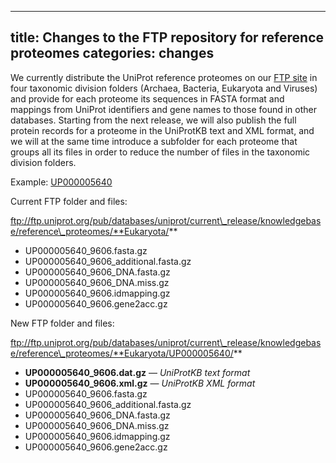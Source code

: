 
---
title: Changes to the FTP repository for reference proteomes
categories: changes
---

We currently distribute the UniProt reference proteomes on our [FTP site](ftp://ftp.uniprot.org/pub/databases/uniprot/current%5Frelease/knowledgebase/reference%5Fproteomes/) in four taxonomic division folders (Archaea, Bacteria, Eukaryota and Viruses) and provide for each proteome its sequences in FASTA format and mappings from UniProt identifiers and gene names to those found in other databases. Starting from the next release, we will also publish the full protein records for a proteome in the UniProtKB text and XML format, and we will at the same time introduce a subfolder for each proteome that groups all its files in order to reduce the number of files in the taxonomic division folders.

Example: [UP000005640](https://www.uniprot.org/proteomes/UP000005640)

Current FTP folder and files:

ftp://ftp.uniprot.org/pub/databases/uniprot/current\_release/knowledgebase/reference\_proteomes/**Eukaryota/**

*   UP000005640\_9606.fasta.gz
*   UP000005640\_9606\_additional.fasta.gz
*   UP000005640\_9606\_DNA.fasta.gz
*   UP000005640\_9606\_DNA.miss.gz
*   UP000005640\_9606.idmapping.gz
*   UP000005640\_9606.gene2acc.gz

New FTP folder and files:

ftp://ftp.uniprot.org/pub/databases/uniprot/current\_release/knowledgebase/reference\_proteomes/**Eukaryota/UP000005640/**

*   **UP000005640\_9606.dat.gz** — _UniProtKB text format_
*   **UP000005640\_9606.xml.gz** — _UniProtKB XML format_
*   UP000005640\_9606.fasta.gz
*   UP000005640\_9606\_additional.fasta.gz
*   UP000005640\_9606\_DNA.fasta.gz
*   UP000005640\_9606\_DNA.miss.gz
*   UP000005640\_9606.idmapping.gz
*   UP000005640\_9606.gene2acc.gz
        